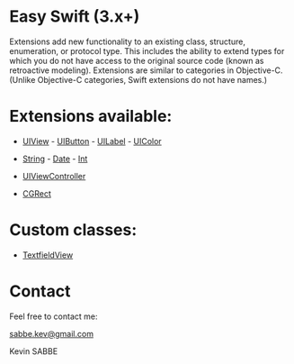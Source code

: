 # Easy Swift (3.x+)

Extensions add new functionality to an existing class, structure, enumeration, or protocol type. This includes the ability to extend types for which you do not have access to the original source code (known as retroactive modeling). Extensions are similar to categories in Objective-C. (Unlike Objective-C categories, Swift extensions do not have names.)

# Extensions available:

- [UIView](EasySwift/EasySwift/UIView.swift) - [UIButton](EasySwift/EasySwift/UIButton.swift) - [UILabel](EasySwift/EasySwift/UILabel.swift) - [UIColor](EasySwift/EasySwift/UIColor.swift)

- [String](EasySwift/EasySwift/String.swift) - [Date](EasySwift/EasySwift/Date.swift) - [Int](EasySwift/EasySwift/Int.swift)

- [UIViewController](EasySwift/EasySwift/UIViewController.swift)

- [CGRect](EasySwift/EasySwift/CGRect.swift)

# Custom classes:

- [TextfieldView](EasySwift/EasySwift/TextfieldView.swift)

# Contact

Feel free to contact me:

sabbe.kev@gmail.com

Kevin SABBE
